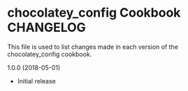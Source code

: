 # chocolatey_config Cookbook CHANGELOG

This file is used to list changes made in each version of the chocolatey_config cookbook.

1.0.0 (2018-05-01)

- Initial release
